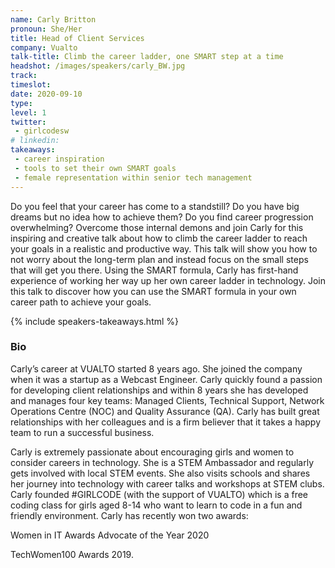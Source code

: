 ```yaml
---
name: Carly Britton
pronoun: She/Her
title: Head of Client Services
company: Vualto
talk-title: Climb the career ladder, one SMART step at a time
headshot: /images/speakers/carly_BW.jpg
track: 
timeslot: 
date: 2020-09-10
type: 
level: 1
twitter:
 - girlcodesw
# linkedin: 
takeaways:
 - career inspiration
 - tools to set their own SMART goals
 - female representation within senior tech management
---
```


<p>Do you feel that your career has come to a standstill? Do you have big dreams but no idea how to achieve them? Do you find career progression overwhelming?
Overcome those internal demons and join Carly for this inspiring and creative talk about how to climb the career ladder to reach your goals in a realistic and productive way.
This talk will show you how to not worry about the long-term plan and instead focus on the small steps that will get you there. Using the SMART formula, Carly has first-hand experience of working her way up her own career ladder in technology.
Join this talk to discover how you can use the SMART formula in your own career path to achieve your goals.
</p>

{% include speakers-takeaways.html %}

<h3>Bio</h3>
<p>Carly’s career at VUALTO started 8 years ago. She joined the company when it was a startup as a Webcast Engineer. Carly quickly found a passion for developing client relationships and within 8 years she has developed and manages four key teams: Managed Clients, Technical Support, Network Operations Centre (NOC) and Quality Assurance (QA). Carly has built great relationships with her colleagues and is a firm believer that it takes a happy team to run a successful business.</p>
<p>Carly is extremely passionate about encouraging girls and women to consider careers in technology. She is a STEM Ambassador and regularly gets involved with local STEM events. She also visits schools and shares her journey into technology with career talks and workshops at STEM clubs. Carly founded #GIRLCODE (with the support of VUALTO) which is a free coding class for girls aged 8-14 who want to learn to code in a fun and friendly environment.
Carly has recently won two awards:</p>
<p>Women in IT Awards Advocate of the Year 2020</p>
<p>TechWomen100 Awards 2019.</p>